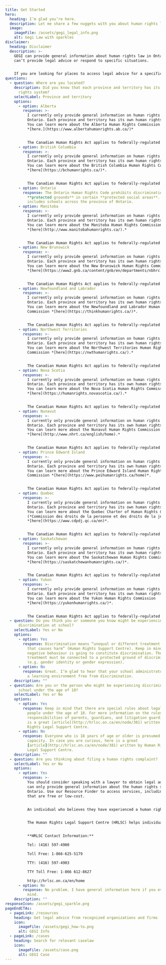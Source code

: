 ```yaml
---
title: Get Started
hero:
  heading: I’m glad you’re here.
  description: Let me share a few nuggets with you about human rights law in Ontario!
  image:
    imageFile: /assets/gegi_legal_info.png
    alt: Gegi Law with sparkles
disclaimer:
  heading: Disclaimer
  description: >-
    GEGI can provide general information about human rights law in Ontario. GEGI
    can’t provide legal advice or respond to specific situations.


    If you are looking for places to access legal advice for a specific problem, use our [Legal Resources Finder →](/resources)
questions:
  - question: Where are you located?
    description: Did you know that each province and territory has its own human
      rights system?
    selectLabel: Province and territory
    options:
      - option: Alberta
        response: >-
          I currently only provide general information on human rights law in
          Ontario. Each province and territory has its own human rights system.
          You can learn more about the Alberta Human Rights Commission
          *[here.](https://www.albertahumanrights.ab.ca/)*


          The Canadian Human Rights Act applies to federally-regulated environments, such as banks, airlines, and the military. Schools generally fall under provincial or territorial jurisdiction.
      - option: British Columbia
        response: >-
          I currently only provide general information on human rights law in
          Ontario. Each province and territory has its own human rights system.
          You can learn more about the British Columbia Human Rights Commission
          *[here](https://bchumanrights.ca/)*.


          The Canadian Human Rights Act applies to federally-regulated environments, such as banks, airlines, and the military. Schools generally fall under provincial or territorial jurisdiction.
      - option: Ontario
        response: The Ontario Human Rights Code prohibits discrimination on the basis
          **protected grounds** in certain **protected social areas**. This
          includes schools across the province of Ontario.
      - option: Manitoba
        response: >-
          I currently only provide general information on human rights law in
          Ontario. Each province and territory has its own human rights system.
          You can learn more about the Manitoba Human Rights Commission
          *[here](http://www.manitobahumanrights.ca/).*


          The Canadian Human Rights Act applies to federally-regulated environments, such as banks, airlines, and the military. Schools generally fall under provincial or territorial jurisdiction.
      - option: New Brunswick
        response: >-
          I currently only provide general information on human rights law in
          Ontario. Each province and territory has its own human rights system.
          You can learn more about the New Brunswick Human Rights Commission
          *[here](https://www2.gnb.ca/content/gnb/en/departments/nbhrc.html)*.


          The Canadian Human Rights Act applies to federally-regulated environments, such as banks, airlines, and the military. Schools generally fall under provincial or territorial jurisdiction.
      - option: Newfoundland and Labrador
        response: >-
          I currently only provide general information on human rights law in
          Ontario. Each province and territory has its own human rights system.
          You can learn more about the Newfoundland and Labrador Human Rights
          Commission *[here](https://thinkhumanrights.ca/)*.


          The Canadian Human Rights Act applies to federally-regulated environments, such as banks, airlines, and the military. Schools generally fall under provincial or territorial jurisdiction.
      - option: Northwest Territories
        response: >-
          I currently only provide general information on human rights law in
          Ontario. Each province and territory has its own human rights system.
          You can learn more about the Northwest Territories Human Rights
          Commission *[here](https://nwthumanrights.ca/).*


          The Canadian Human Rights Act applies to federally-regulated environments, such as banks, airlines, and the military. Schools generally fall under provincial or territorial jurisdiction.
      - option: Nova Scotia
        response: >-
          I currently only provide general information on human rights law in
          Ontario. Each province and territory has its own human rights system.
          You can learn more about the Nova Scotia Human Rights Commission
          *[here](https://humanrights.novascotia.ca/).*


          The Canadian Human Rights Act applies to federally-regulated environments, such as banks, airlines, and the military. Schools generally fall under provincial or territorial jurisdiction.
      - option: Nunavut
        response: >-
          I currently only provide general information on human rights law in
          Ontario. Each province and territory has its own human rights system.
          You can learn more about the Nunavut Human Rights Commission
          *[here](http://www.nhrt.ca/english/home).*


          The Canadian Human Rights Act applies to federally-regulated environments, such as banks, airlines, and the military. Schools generally fall under provincial or territorial jurisdiction.
      - option: Prince Edward Island
        response: >-
          I currently only provide general information on human rights law in
          Ontario. Each province and territory has its own human rights system.
          You can learn more about the Prince Edward Island Human Rights
          Commission *[here](https://www.peihumanrights.ca/home)*.


          The Canadian Human Rights Act applies to federally-regulated environments, such as banks, airlines, and the military. Schools generally fall under provincial or territorial jurisdiction.
      - option: Quebec
        response: >-
          I currently only provide general information on human rights law in
          Ontario. Each province and territory has its own human rights system.
          You can learn more about the Quebec Charter of Human Rights Commission
          (*Commission des droits de la personne et des droits de la jeunesse*)
          *[here](https://www.cdpdj.qc.ca/en)*.


          The Canadian Human Rights Act applies to federally-regulated environments, such as banks, airlines, and the military. Schools generally fall under provincial or territorial jurisdiction.
      - option: Saskatchewan
        response: >-
          I currently only provide general information on human rights law in
          Ontario. Each province and territory has its own human rights system.
          You can learn more about the Saskatchewan Human Rights Commission
          *[here](https://saskatchewanhumanrights.ca/)*.


          The Canadian Human Rights Act applies to federally-regulated environments, such as banks, airlines, and the military. Schools generally fall under provincial or territorial jurisdiction.
      - option: Yukon
        response: >-
          I currently only provide general information on human rights law in
          Ontario. Each province and territory has its own human rights system.
          You can learn more about the Yukon Human Rights Commission
          *[here](https://yukonhumanrights.ca/)*.


          The Canadian Human Rights Act applies to federally-regulated environments, such as banks, airlines, and the military. Schools generally fall under provincial or territorial jurisdiction.
  - question: Do you think you or someone you know might be experiencing
      discrimination at school?
    selectLabel: Yes or No
    options:
      - option: Yes
        response: Discrimination means “unequal or different treatment or harassment
          that causes harm” (Human Rights Support Centre). Keep in mind that all
          negative behaviour is going to constitute discrimination. The
          treatment must be connected to a protected ground of discrimination
          (e.g. gender identity or gender expression).
      - option: No
        response: Great. I’m glad to hear that your school administrators are providing
          a learning environment free from discrimination.
    description: ""
  - question: Are you or the person who might be experiencing discrimination at
      school under the age of 18?
    selectLabel: Yes or No
    options:
      - option: Yes
        response: Keep in mind that there are special rules about legal capacity for
          people under the age of 18. For more information on the rules and
          responsibilities of parents, guardians, and litigation guardians, here
          is a great [article](http://hrlsc.on.ca/en/node/381) written by Human
          Rights Legal Support Centre.
      - option: No
        response: Everyone who is 18 years of age or older is presumed to have legal
          capacity. In case you are curious, here is a great
          [article](http://hrlsc.on.ca/en/node/381) written by Human Rights
          Legal Support Centre.
    description: ""
  - question: Are you thinking about filing a human rights complaint?
    selectLabel: Yes or No
    options:
      - option: Yes
        response: >-
          You should consider speaking with a lawyer to obtain legal advice. I
          can only provide general information about the human rights system in
          Ontario. Use our Resource Finder to access services, including some
          that are free or low-cost.


          An individual who believes they have experienced a human rights violation can file a complaint (called an application) directly to the Ontario Human Rights Tribunal. An individual typically has one year from the date of the last incident of discrimination to file their application. 


          The Human Rights Legal Support Centre (HRLSC) helps individuals who file applications to the Ontario Human Rights Tribunal. They may be able to provide individuals with advice, support, and legal representation.  


          **HRLSC Contact Information:**

          Tel: (416) 597-4900

          Toll Free: 1-866-625-5179

          TTY: (416) 597-4903

          TTY Toll Free: 1-866 612-8627

          http://hrlsc.on.ca/en/home
      - option: No
        response: No problem. I have general information here if you ever change your
          mind.
    description: ""
responseIcon: /assets/gegi_sparkle.png
pageEndCTAs:
  - pageLink: /resources
    heading: Get legal advice from recognized organizations and firms
    icon:
      imageFile: /assets/gegi_how-to.png
      alt: GEGI Info
  - pageLink: /cases
    heading: Search for relevant caselaw
    icon:
      imageFile: /assets/case.png
      alt: GEGI Case
---
```


